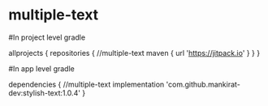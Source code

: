 # multiple-text

#In project level gradle

allprojects {
    repositories {
        //multiple-text
        maven { url 'https://jitpack.io' }
    }
}


#In app level gradle

dependencies {
    //multiple-text
    implementation 'com.github.mankirat-dev:stylish-text:1.0.4'
}
